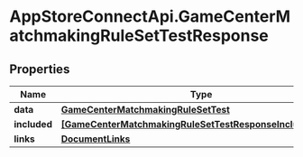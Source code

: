 # AppStoreConnectApi.GameCenterMatchmakingRuleSetTestResponse

## Properties

Name | Type | Description | Notes
------------ | ------------- | ------------- | -------------
**data** | [**GameCenterMatchmakingRuleSetTest**](GameCenterMatchmakingRuleSetTest.md) |  | 
**included** | [**[GameCenterMatchmakingRuleSetTestResponseIncludedInner]**](GameCenterMatchmakingRuleSetTestResponseIncludedInner.md) |  | [optional] 
**links** | [**DocumentLinks**](DocumentLinks.md) |  | 


